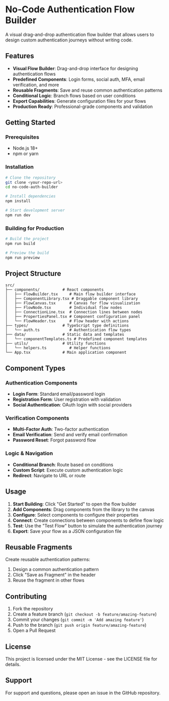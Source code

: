 # No-Code Authentication Flow Builder

A visual drag-and-drop authentication flow builder that allows users to design custom authentication journeys without writing code.

## Features

- **Visual Flow Builder**: Drag-and-drop interface for designing authentication flows
- **Predefined Components**: Login forms, social auth, MFA, email verification, and more
- **Reusable Fragments**: Save and reuse common authentication patterns
- **Conditional Logic**: Branch flows based on user conditions
- **Export Capabilities**: Generate configuration files for your flows
- **Production Ready**: Professional-grade components and validation

## Getting Started

### Prerequisites

- Node.js 18+ 
- npm or yarn

### Installation

```bash
# Clone the repository
git clone <your-repo-url>
cd no-code-auth-builder

# Install dependencies
npm install

# Start development server
npm run dev
```

### Building for Production

```bash
# Build the project
npm run build

# Preview the build
npm run preview
```

## Project Structure

```
src/
├── components/          # React components
│   ├── FlowBuilder.tsx     # Main flow builder interface
│   ├── ComponentLibrary.tsx # Draggable component library
│   ├── FlowCanvas.tsx      # Canvas for flow visualization
│   ├── FlowNode.tsx        # Individual flow nodes
│   ├── ConnectionLine.tsx  # Connection lines between nodes
│   ├── PropertiesPanel.tsx # Component configuration panel
│   └── FlowHeader.tsx      # Flow header with actions
├── types/               # TypeScript type definitions
│   └── auth.ts             # Authentication flow types
├── data/                # Static data and templates
│   └── componentTemplates.ts # Predefined component templates
├── utils/               # Utility functions
│   └── helpers.ts          # Helper functions
└── App.tsx              # Main application component
```

## Component Types

### Authentication Components
- **Login Form**: Standard email/password login
- **Registration Form**: User registration with validation
- **Social Authentication**: OAuth login with social providers

### Verification Components
- **Multi-Factor Auth**: Two-factor authentication
- **Email Verification**: Send and verify email confirmation
- **Password Reset**: Forgot password flow

### Logic & Navigation
- **Conditional Branch**: Route based on conditions
- **Custom Script**: Execute custom authentication logic
- **Redirect**: Navigate to URL or route

## Usage

1. **Start Building**: Click "Get Started" to open the flow builder
2. **Add Components**: Drag components from the library to the canvas
3. **Configure**: Select components to configure their properties
4. **Connect**: Create connections between components to define flow logic
5. **Test**: Use the "Test Flow" button to simulate the authentication journey
6. **Export**: Save your flow as a JSON configuration file

## Reusable Fragments

Create reusable authentication patterns:

1. Design a common authentication pattern
2. Click "Save as Fragment" in the header
3. Reuse the fragment in other flows

## Contributing

1. Fork the repository
2. Create a feature branch (`git checkout -b feature/amazing-feature`)
3. Commit your changes (`git commit -m 'Add amazing feature'`)
4. Push to the branch (`git push origin feature/amazing-feature`)
5. Open a Pull Request

## License

This project is licensed under the MIT License - see the LICENSE file for details.

## Support

For support and questions, please open an issue in the GitHub repository.